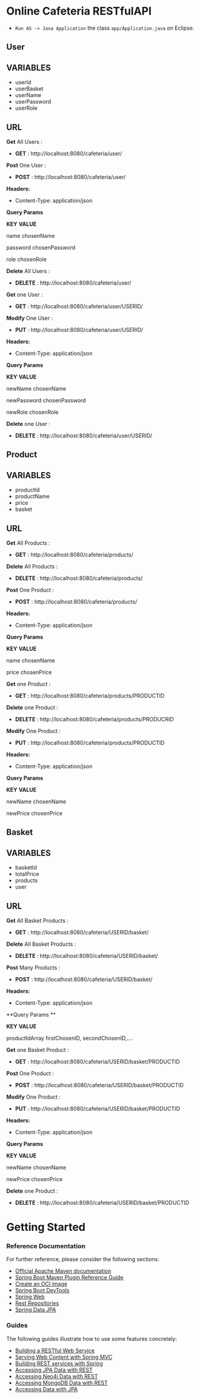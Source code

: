 # Online Cafeteria RESTfulAPI

- `Run AS -> Java Application` the class `app/Application.java` on Eclipse.

## User

## VARIABLES

- userId
- userBasket
- userName
- userPassword
- userRole

## URL

**Get** All Users :

- **GET** : http://localhost:8080/cafeteria/user/

**Post** One User :

- **POST** : http://localhost:8080/cafeteria/user/

**Headers:**

- Content-Type: application/json

**Query Params**

**KEY**                                   **VALUE**

name								 chosenName

password						 chosenPassword

role									chosenRole

**Delete** All Users :

- **DELETE** : http://localhost:8080/cafeteria/user/

**Get** one User :

- **GET** : http://localhost:8080/cafeteria/user/USERID/

**Modify** One User :

- **PUT** : http://localhost:8080/cafeteria/user/USERID/

**Headers:**

- Content-Type: application/json

**Query Params**

**KEY**                                   **VALUE**

newName								 chosenName

newPassword						 chosenPassword

newRole									chosenRole

**Delete** one User :

- **DELETE** : http://localhost:8080/cafeteria/user/USERID/

## Product

## VARIABLES

- productId
- productName
- price
- basket

## URL

**Get** All Products :

- **GET** : http://localhost:8080/cafeteria/products/

**Delete** All Products :

- **DELETE** : http://localhost:8080/cafeteria/products/

**Post** One Product :

- **POST** : http://localhost:8080/cafeteria/products/

**Headers:**

- Content-Type: application/json

**Query Params**

**KEY**                                   **VALUE**

name								chosenName

price								 chosenPrice

**Get** one Product :

- **GET** : http://localhost:8080/cafeteria/products/PRODUCTID

**Delete** one Product :

- **DELETE** : http://localhost:8080/cafeteria/products/PRODUCRID

**Modify** One Product :

- **PUT** : http://localhost:8080/cafeteria/products/PRODUCTID

**Headers:**

- Content-Type: application/json

**Query Params**

**KEY**                                   **VALUE**

newName					    chosenName

newPrice						  chosenPrice

## Basket

## VARIABLES

- basketId
- totalPrice
- products
- user

## URL

**Get** All Basket Products :

- **GET** : http://localhost:8080/cafeteria/USERID/basket/

**Delete** All Basket Products :

- **DELETE** : http://localhost:8080/cafeteria/USERID/basket/

**Post** Many Products :

- **POST** : http://localhost:8080/cafeteria/USERID/basket/

**Headers:**

- Content-Type: application/json

**Query Params **

**KEY**                                   **VALUE**

productIdArray 			 firstChosenID, secondChosenID,....

**Get** one Basket Product :

- **GET** : http://localhost:8080/cafeteria/USERID/basket/PRODUCTID

**Post** One Product :

- **POST** : http://localhost:8080/cafeteria/USERID/basket/PRODUCTID

**Modify** One Product :

- **PUT** : http://localhost:8080/cafeteria/USERID/basket/PRODUCTID

**Headers:**

- Content-Type: application/json

**Query Params**

**KEY**                                   **VALUE**

newName					   chosenName

newPrice						 chosenPrice

**Delete** one Product :

- **DELETE** : http://localhost:8080/cafeteria/USERID/basket/PRODUCTID

# Getting Started

### Reference Documentation

For further reference, please consider the following sections:

- [Official Apache Maven documentation](https://maven.apache.org/guides/index.html)
- [Spring Boot Maven Plugin Reference Guide](https://docs.spring.io/spring-boot/docs/2.3.5.RELEASE/maven-plugin/reference/html/)
- [Create an OCI image](https://docs.spring.io/spring-boot/docs/2.3.5.RELEASE/maven-plugin/reference/html/#build-image)
- [Spring Boot DevTools](https://docs.spring.io/spring-boot/docs/2.3.5.RELEASE/reference/htmlsingle/#using-boot-devtools)
- [Spring Web](https://docs.spring.io/spring-boot/docs/2.3.5.RELEASE/reference/htmlsingle/#boot-features-developing-web-applications)
- [Rest Repositories](https://docs.spring.io/spring-boot/docs/2.3.5.RELEASE/reference/htmlsingle/#howto-use-exposing-spring-data-repositories-rest-endpoint)
- [Spring Data JPA](https://docs.spring.io/spring-boot/docs/2.3.5.RELEASE/reference/htmlsingle/#boot-features-jpa-and-spring-data)

### Guides

The following guides illustrate how to use some features concretely:

- [Building a RESTful Web Service](https://spring.io/guides/gs/rest-service/)
- [Serving Web Content with Spring MVC](https://spring.io/guides/gs/serving-web-content/)
- [Building REST services with Spring](https://spring.io/guides/tutorials/bookmarks/)
- [Accessing JPA Data with REST](https://spring.io/guides/gs/accessing-data-rest/)
- [Accessing Neo4j Data with REST](https://spring.io/guides/gs/accessing-neo4j-data-rest/)
- [Accessing MongoDB Data with REST](https://spring.io/guides/gs/accessing-mongodb-data-rest/)
- [Accessing Data with JPA](https://spring.io/guides/gs/accessing-data-jpa/)
